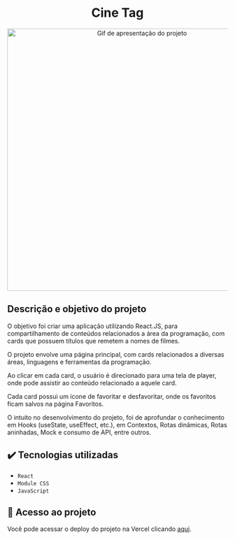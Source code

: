 <h1 align="center">Cine Tag</h1>

<div align="center">
  <img width="600" src="public/imagens/cine-tag_to_readme.gif" alt="Gif de apresentação do projeto">
</div>

## Descrição e objetivo do projeto

O objetivo foi criar uma aplicação utilizando React.JS, para compartilhamento de conteúdos relacionados a área da programação, com cards que possuem títulos que remetem a nomes de filmes.

O projeto envolve uma página principal, com cards relacionados a diversas áreas, linguagens e ferramentas da programação.

Ao clicar em cada card, o usuário é direcionado para uma tela de player, onde pode assistir ao conteúdo relacionado a aquele card.

Cada card possui um ícone de favoritar e desfavoritar, onde os favoritos ficam salvos na página Favoritos.

O intuito no desenvolvimento do projeto, foi de aprofundar o conhecimento em Hooks (useState, useEffect, etc.), em Contextos, Rotas dinâmicas, Rotas aninhadas, Mock e consumo de API, entre outros.

## :heavy_check_mark: Tecnologias utilizadas

- `React`
- `Module CSS`
- `JavaScript`

## :link: Acesso ao projeto

Você pode acessar o deploy do projeto na Vercel clicando [aqui]().
